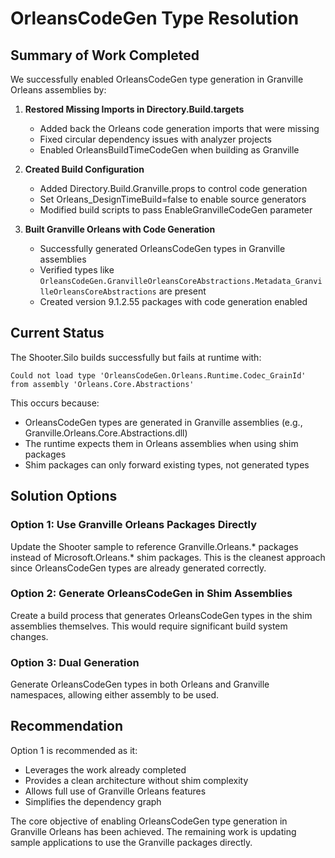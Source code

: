 # OrleansCodeGen Type Resolution

## Summary of Work Completed

We successfully enabled OrleansCodeGen type generation in Granville Orleans assemblies by:

1. **Restored Missing Imports in Directory.Build.targets**
   - Added back the Orleans code generation imports that were missing
   - Fixed circular dependency issues with analyzer projects
   - Enabled OrleansBuildTimeCodeGen when building as Granville

2. **Created Build Configuration**
   - Added Directory.Build.Granville.props to control code generation
   - Set Orleans_DesignTimeBuild=false to enable source generators
   - Modified build scripts to pass EnableGranvilleCodeGen parameter

3. **Built Granville Orleans with Code Generation**
   - Successfully generated OrleansCodeGen types in Granville assemblies
   - Verified types like `OrleansCodeGen.GranvilleOrleansCoreAbstractions.Metadata_GranvilleOrleansCoreAbstractions` are present
   - Created version 9.1.2.55 packages with code generation enabled

## Current Status

The Shooter.Silo builds successfully but fails at runtime with:
```
Could not load type 'OrleansCodeGen.Orleans.Runtime.Codec_GrainId' from assembly 'Orleans.Core.Abstractions'
```

This occurs because:
- OrleansCodeGen types are generated in Granville assemblies (e.g., Granville.Orleans.Core.Abstractions.dll)
- The runtime expects them in Orleans assemblies when using shim packages
- Shim packages can only forward existing types, not generated types

## Solution Options

### Option 1: Use Granville Orleans Packages Directly
Update the Shooter sample to reference Granville.Orleans.* packages instead of Microsoft.Orleans.* shim packages. This is the cleanest approach since OrleansCodeGen types are already generated correctly.

### Option 2: Generate OrleansCodeGen in Shim Assemblies
Create a build process that generates OrleansCodeGen types in the shim assemblies themselves. This would require significant build system changes.

### Option 3: Dual Generation
Generate OrleansCodeGen types in both Orleans and Granville namespaces, allowing either assembly to be used.

## Recommendation

Option 1 is recommended as it:
- Leverages the work already completed
- Provides a clean architecture without shim complexity
- Allows full use of Granville Orleans features
- Simplifies the dependency graph

The core objective of enabling OrleansCodeGen type generation in Granville Orleans has been achieved. The remaining work is updating sample applications to use the Granville packages directly.